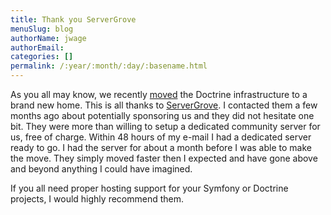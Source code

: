 ```yaml
---
title: Thank you ServerGrove
menuSlug: blog
authorName: jwage 
authorEmail: 
categories: []
permalink: /:year/:month/:day/:basename.html
---
```

As you all may know, we recently
[moved](http://www.doctrine-project.org/blog/doctrine-changing-homes)
the Doctrine infrastructure to a brand new home. This is all thanks to
[ServerGrove](http://www.servergrove.net/). I contacted them a few
months ago about potentially sponsoring us and they did not hesitate one
bit. They were more than willing to setup a dedicated community server
for us, free of charge. Within 48 hours of my e-mail I had a dedicated
server ready to go. I had the server for about a month before I was able
to make the move. They simply moved faster then I expected and have gone
above and beyond anything I could have imagined.

If you all need proper hosting support for your Symfony or Doctrine
projects, I would highly recommend them.

